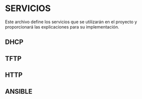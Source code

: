# SERVICIOS
Este archivo define los servicios que se utilizarán en el proyecto y proporcionará las explicaciones para su implementación.

## DHCP

## TFTP

## HTTP

## ANSIBLE